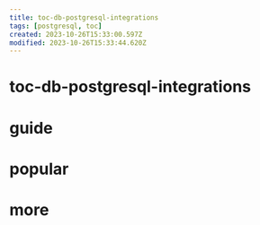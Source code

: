 ```yaml
---
title: toc-db-postgresql-integrations
tags: [postgresql, toc]
created: 2023-10-26T15:33:00.597Z
modified: 2023-10-26T15:33:44.620Z
---
```


# toc-db-postgresql-integrations

# guide

# popular

# more
